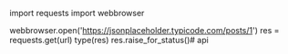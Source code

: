 import requests
import webbrowser


 webbrowser.open('https://jsonplaceholder.typicode.com/posts/1')
    res = requests.get(url)
  type(res)
res.raise_for_status()# api
